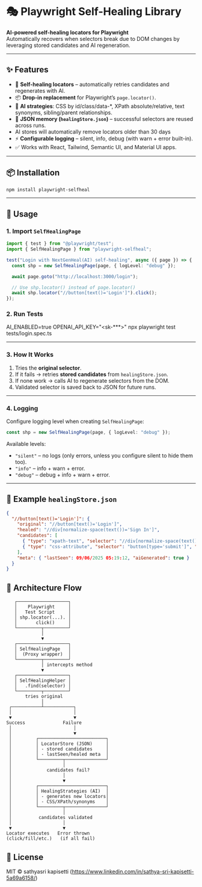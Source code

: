 # 🎭 Playwright Self-Healing Library

**AI-powered self-healing locators for Playwright**  
Automatically recovers when selectors break due to DOM changes by leveraging stored candidates and AI regeneration.

---

## ✨ Features
- 🔄 **Self-healing locators** – automatically retries candidates and regenerates with AI.  
- 📦 **Drop-in replacement** for Playwright’s `page.locator()`.  
- 🤖 **AI strategies**: CSS by id/class/data-*, XPath absolute/relative, text synonyms, sibling/parent relationships.  
- 📝 **JSON memory (`healingStore.json`)** – successful selectors are reused across runs. 
- AI stores will automatically remove locators older than 30 days
- ⚡ **Configurable logging** – silent, info, debug (with warn + error built-in).  
- ✅ Works with React, Tailwind, Semantic UI, and Material UI apps.  

---

## 📦 Installation
```bash
npm install playwright-selfheal
```

---

## 🚀 Usage

### 1. Import `SelfHealingPage`
```ts
import { test } from "@playwright/test";
import { SelfHealingPage } from "playwright-selfheal";

test("Login with NextGenHeal(AI) self-healing", async ({ page }) => {
  const shp = new SelfHealingPage(page, { logLevel: "debug" });

  await page.goto("http://localhost:3000/login");

  // Use shp.locator() instead of page.locator()
  await shp.locator("//button[text()='Login']").click();
});
```


### 2. Run Tests
AI_ENABLED=true OPENAI_API_KEY="<sk-***>" npx playwright test tests/login.spec.ts

---
### 3. How It Works
1. Tries the **original selector**.  
2. If it fails → retries **stored candidates** from `healingStore.json`.  
3. If none work → calls AI to regenerate selectors from the DOM.  
4. Validated selector is saved back to JSON for future runs.  

---

### 4. Logging
Configure logging level when creating `SelfHealingPage`:

```ts
const shp = new SelfHealingPage(page, { logLevel: "debug" });
```

Available levels:
- `"silent"` – no logs (only errors, unless you configure silent to hide them too).  
- `"info"` – info + warn + error.  
- `"debug"` – debug + info + warn + error.  

---

## 📂 Example `healingStore.json`
```json
{
  "//button[text()='Login']": {
    "original": "//button[text()='Login']",
    "healed": "//div[normalize-space(text())='Sign In']",
    "candidates": [
      { "type": "xpath-text", "selector": "//div[normalize-space(text())='Sign In']", "score": 85 },
      { "type": "css-attribute", "selector": "button[type='submit']", "score": 70 }
    ],
    "meta": { "lastSeen": 09/06/2025 05:19:12, "aiGenerated": true }
  }
}
```



## 🔄 Architecture Flow

```text
   ┌───────────────────┐
   │    Playwright     │
   │   Test Script     │
   │ shp.locator(...). │
   │       click()     │
   └─────────┬─────────┘
             │
             ▼
   ┌───────────────────┐
   │ SelfHealingPage   │
   │  (Proxy wrapper)  │
   └─────────┬─────────┘
             │ intercepts method
             ▼
   ┌───────────────────┐
   │ SelfHealingHelper │
   │   .find(selector) │
   └─────────┬─────────┘
       tries original
             │
 ┌───────────┴───────────┐
 │                       │
 ▼                       ▼
Success              Failure
 │                       │
 │                       ▼
 │         ┌─────────────────────────┐
 │         │ LocatorStore (JSON)     │
 │         │ - stored candidates     │
 │         │ - lastSeen/healed meta  │
 │         └─────────┬───────────────┘
 │                   │
 │             candidates fail?
 │                   │
 │                   ▼
 │         ┌─────────────────────────┐
 │         │ HealingStrategies (AI)  │
 │         │ - generates new locators│
 │         │ - CSS/XPath/synonyms    │
 │         └─────────┬───────────────┘
 │                   │
 │          candidates validated
 │                   │
 ▼                   ▼
Locator executes   Error thrown
(click/fill/etc.)   (if all fail)
```
## 📜 License
MIT © sathyasri kapisetti (https://www.linkedin.com/in/sathya-sri-kapisetti-5a69a6158/)
